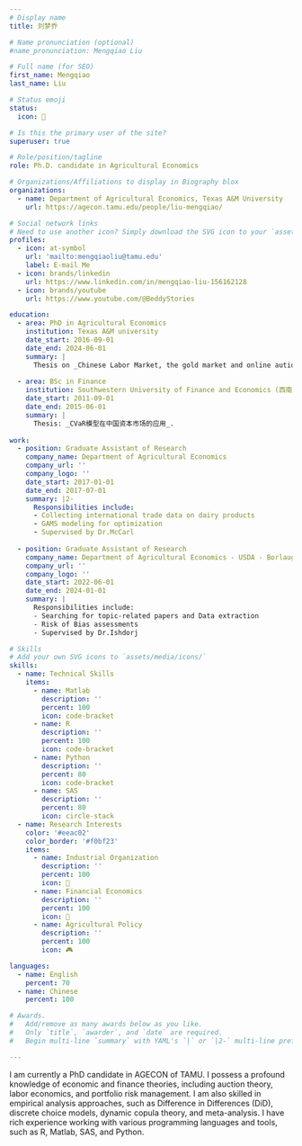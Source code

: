 ```yaml
---
# Display name
title: 刘梦乔

# Name pronunciation (optional)
#name_pronunciation: Mengqiao Liu

# Full name (for SEO)
first_name: Mengqiao
last_name: Liu

# Status emoji
status:
  icon: 📜

# Is this the primary user of the site?
superuser: true

# Role/position/tagline
role: Ph.D. candidate in Agricultural Economics

# Organizations/Affiliations to display in Biography blox
organizations:
  - name: Department of Agricultural Economics, Texas A&M University 
    url: https://agecon.tamu.edu/people/liu-mengqiao/

# Social network links
# Need to use another icon? Simply download the SVG icon to your `assets/media/icons/` folder.
profiles:
  - icon: at-symbol
    url: 'mailto:mengqiaoliu@tamu.edu'
    label: E-mail Me 
  - icon: brands/linkedin
    url: https://www.linkedin.com/in/mengqiao-liu-156162128
  - icon: brands/youtube
    url: https://www.youtube.com/@BeddyStories

education:
  - area: PhD in Agricultural Economics
    institution: Texas A&M university
    date_start: 2016-09-01
    date_end: 2024-06-01
    summary: |
      Thesis on _Chinese Labor Market, the gold market and online aution_. Supervised by [Yu Yvette Zhang](https://sites.google.com/view/yvette-zhang). Presented papers at 2 AAEA conferences, with the papers being under review in 2 SSCI journals.
    
  - area: BSc in Finance
    institution: Southwestern University of Finance and Economics (西南财经大学)
    date_start: 2011-09-01
    date_end: 2015-06-01
    summary: |
      Thesis: _CVaR模型在中国资本市场的应用_.
    
work:
  - position: Graduate Assistant of Research
    company_name: Department of Agricultural Economics 
    company_url: ''
    company_logo: ''
    date_start: 2017-01-01
    date_end: 2017-07-01
    summary: |2-
      Responsibilities include:
      - Collecting international trade data on dairy products
      - GAMS modeling for optimization
      - Supervised by Dr.McCarl
   
  - position: Graduate Assistant of Research
    company_name: Department of Agricultural Economics - USDA - Borlaug Institute
    company_url: ''
    company_logo: ''
    date_start: 2022-06-01
    date_end: 2024-01-01
    summary: |
      Responsibilities include:
      - Searching for topic-related papers and Data extraction
      - Risk of Bias assessments
      - Supervised by Dr.Ishdorj

# Skills
# Add your own SVG icons to `assets/media/icons/`
skills:
  - name: Technical Skills
    items:
      - name: Matlab
        description: ''
        percent: 100
        icon: code-bracket
      - name: R
        description: ''
        percent: 100
        icon: code-bracket
      - name: Python
        description: ''
        percent: 80
        icon: code-bracket
      - name: SAS
        description: ''
        percent: 80
        icon: circle-stack
  - name: Research Interests
    color: '#eeac02'
    color_border: '#f0bf23'
    items:
      - name: Industrial Organization
        description: ''
        percent: 100
        icon: 🍳
      - name: Financial Economics
        description: ''
        percent: 100
        icon: 👶
      - name: Agricultural Policy
        description: ''
        percent: 100
        icon: 🎮

languages:
  - name: English
    percent: 70
  - name: Chinese
    percent: 100

# Awards.
#   Add/remove as many awards below as you like.
#   Only `title`, `awarder`, and `date` are required.
#   Begin multi-line `summary` with YAML's `|` or `|2-` multi-line prefix and indent 2 spaces below.

---
```


I am currently a PhD candidate in AGECON of TAMU. I possess a profound knowledge of economic and finance theories, including auction theory, labor economics, and portfolio risk management. I am also skilled in empirical analysis approaches, such as Difference in Differences (DiD), discrete choice models, dynamic copula theory, and meta-analysis. I have rich experience working with various programming languages and tools, such as R, Matlab, SAS, and Python.
